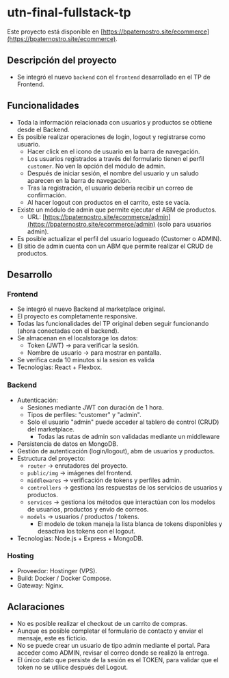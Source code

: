 # utn-final-fullstack-tp

Este proyecto está disponible en [https://bpaternostro.site/ecommerce](https://bpaternostro.site/ecommerce).

## Descripción del proyecto

- Se integró el nuevo `backend` con el `frontend` desarrollado en el TP de Frontend.

## Funcionalidades

- Toda la información relacionada con usuarios y productos se obtiene desde el Backend.
- Es posible realizar operaciones de login, logout y registrarse como usuario.
  - Hacer click en el icono de usuario en la barra de navegación.
  - Los usuarios registrados a través del formulario tienen el perfil `customer`. No ven la opción del módulo de admin.
  - Después de iniciar sesión, el nombre del usuario y un saludo aparecen en la barra de navegación.
  - Tras la registración, el usuario debería recibir un correo de confirmación.
  - Al hacer logout con productos en el carrito, este se vacía.
- Existe un módulo de admin que permite ejecutar el ABM de productos.
  - URL: [https://bpaternostro.site/ecommerce/admin](https://bpaternostro.site/ecommerce/admin) (solo para usuarios admin).
- Es posible actualizar el perfil del usuario logueado (Customer o ADMIN).
- El sitio de admin cuenta con un ABM que permite realizar el CRUD de productos.

## Desarrollo

### Frontend

- Se integró el nuevo Backend al marketplace original.
- El proyecto es completamente responsive.
- Todas las funcionalidades del TP original deben seguir funcionando (ahora conectadas con el backend).
- Se almacenan en el localstorage los datos:
  - Token (JWT) -> para verificar la sesión.
  - Nombre de usuario -> para mostrar en pantalla.
- Se verifica cada 10 minutos si la sesion es valida
- Tecnologías: React + Flexbox.

### Backend

- Autenticación:
  - Sesiones mediante JWT con duración de 1 hora.
  - Tipos de perfiles: "customer" y "admin".
  - Solo el usuario "admin" puede acceder al tablero de control (CRUD) del marketplace.
    - Todas las rutas de admin son validadas mediante un middleware
- Persistencia de datos en MongoDB.
- Gestión de autenticación (login/logout), abm de usuarios y productos.
- Estructura del proyecto:
  - `router` -> enrutadores del proyecto.
  - `public/img` -> imágenes del frontend.
  - `middlewares` -> verificación de tokens y perfiles admin.
  - `controllers` -> gestiona las respuestas de los servicios de usuarios y productos.
  - `services` -> gestiona los métodos que interactúan con los modelos de usuarios, productos y envío de correos.
  - `models` -> usuarios / productos / tokens.
    - El modelo de token maneja la lista blanca de tokens disponibles y desactiva los tokens con el logout.
- Tecnologías: Node.js + Express + MongoDB.

### Hosting

- Proveedor: Hostinger (VPS).
- Build: Docker / Docker Compose.
- Gateway: Nginx.

## Aclaraciones

- No es posible realizar el checkout de un carrito de compras.
- Aunque es posible completar el formulario de contacto y enviar el mensaje, este es ficticio.
- No se puede crear un usuario de tipo admin mediante el portal. Para acceder como ADMIN, revisar el correo donde se realizó la entrega.
- El único dato que persiste de la sesión es el TOKEN, para validar que el token no se utilice después del Logout.
